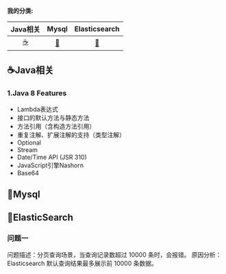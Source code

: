 

**我的分类:**
 
Java相关 |Mysql|Elasticsearch
:---:|:---:|:-----------:
[☕](#java)|[💾](#mysql)|[🎨](#Elasticsearch)


## <span id="java">☕Java相关</span>
### 1.Java 8 Features
* Lambda表达式
* 接口的默认方法与静态方法
* 方法引用（含构造方法引用）
* 重复注解、扩展注解的支持（类型注解）
* Optional
* Stream
* Date/Time API (JSR 310)
* JavaScript引擎Nashorn
* Base64

## <span id="mysql">💾Mysql</span>

## <span id="elasticSearch">🎨ElasticSearch</span>
### 问题一
问题描述：分页查询场景，当查询记录数超过 10000 条时，会报错。
原因分析：Elasticsearch 默认查询结果最多展示前 10000 条数据。


